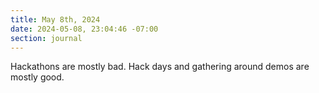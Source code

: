 ```yaml
---
title: May 8th, 2024
date: 2024-05-08, 23:04:46 -07:00
section: journal
---
```

Hackathons are mostly bad. Hack days and gathering around demos are mostly good. 